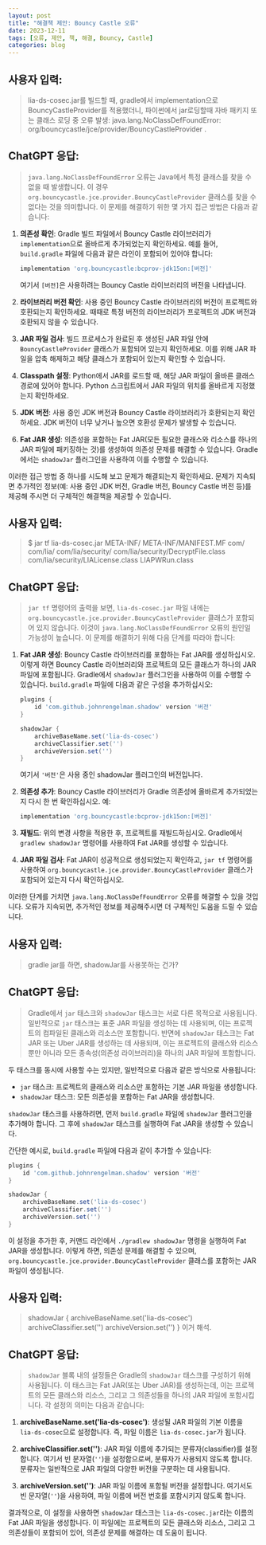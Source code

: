 ```yaml
---
layout: post
title: "해결책 제안: Bouncy Castle 오류"
date: 2023-12-11
tags: [오류, 제안, 책, 해결, Bouncy, Castle]
categories: blog
---
```


## 사용자 입력:
> lia-ds-cosec.jar를 빌드할 때, gradle에서 implementation으로 BouncyCastleProvider를 적용했더니, 파이썬에서 jar로딩할때 자바 패키지 또는 클래스 로딩 중 오류 발생: java.lang.NoClassDefFoundError: org/bouncycastle/jce/provider/BouncyCastleProvider .   

## ChatGPT 응답:
> `java.lang.NoClassDefFoundError` 오류는 Java에서 특정 클래스를 찾을 수 없을 때 발생합니다. 이 경우 `org.bouncycastle.jce.provider.BouncyCastleProvider` 클래스를 찾을 수 없다는 것을 의미합니다. 이 문제를 해결하기 위한 몇 가지 접근 방법은 다음과 같습니다:

1. **의존성 확인**: Gradle 빌드 파일에서 Bouncy Castle 라이브러리가 `implementation`으로 올바르게 추가되었는지 확인하세요. 예를 들어, `build.gradle` 파일에 다음과 같은 라인이 포함되어 있어야 합니다:

   ```gradle
   implementation 'org.bouncycastle:bcprov-jdk15on:[버전]'
   ```

   여기서 `[버전]`은 사용하려는 Bouncy Castle 라이브러리의 버전을 나타냅니다.

2. **라이브러리 버전 확인**: 사용 중인 Bouncy Castle 라이브러리의 버전이 프로젝트와 호환되는지 확인하세요. 때때로 특정 버전의 라이브러리가 프로젝트의 JDK 버전과 호환되지 않을 수 있습니다.

3. **JAR 파일 검사**: 빌드 프로세스가 완료된 후 생성된 JAR 파일 안에 `BouncyCastleProvider` 클래스가 포함되어 있는지 확인하세요. 이를 위해 JAR 파일을 압축 해제하고 해당 클래스가 포함되어 있는지 확인할 수 있습니다.

4. **Classpath 설정**: Python에서 JAR를 로드할 때, 해당 JAR 파일이 올바른 클래스 경로에 있어야 합니다. Python 스크립트에서 JAR 파일의 위치를 올바르게 지정했는지 확인하세요.

5. **JDK 버전**: 사용 중인 JDK 버전과 Bouncy Castle 라이브러리가 호환되는지 확인하세요. JDK 버전이 너무 낮거나 높으면 호환성 문제가 발생할 수 있습니다.

6. **Fat JAR 생성**: 의존성을 포함하는 Fat JAR(모든 필요한 클래스와 리소스를 하나의 JAR 파일에 패키징하는 것)를 생성하여 의존성 문제를 해결할 수 있습니다. Gradle에서는 `shadowJar` 플러그인을 사용하여 이를 수행할 수 있습니다.

이러한 접근 방법 중 하나를 시도해 보고 문제가 해결되는지 확인하세요. 문제가 지속되면 추가적인 정보(예: 사용 중인 JDK 버전, Gradle 버전, Bouncy Castle 버전 등)를 제공해 주시면 더 구체적인 해결책을 제공할 수 있습니다.

## 사용자 입력:
> $ jar tf lia-ds-cosec.jar
META-INF/
META-INF/MANIFEST.MF
com/
com/lia/
com/lia/security/
com/lia/security/DecryptFile.class
com/lia/security/LIALicense.class
LIAPWRun.class

## ChatGPT 응답:
> `jar tf` 명령어의 출력을 보면, `lia-ds-cosec.jar` 파일 내에는 `org.bouncycastle.jce.provider.BouncyCastleProvider` 클래스가 포함되어 있지 않습니다. 이것이 `java.lang.NoClassDefFoundError` 오류의 원인일 가능성이 높습니다. 이 문제를 해결하기 위해 다음 단계를 따라야 합니다:

1. **Fat JAR 생성**: Bouncy Castle 라이브러리를 포함하는 Fat JAR를 생성하십시오. 이렇게 하면 Bouncy Castle 라이브러리와 프로젝트의 모든 클래스가 하나의 JAR 파일에 포함됩니다. Gradle에서 `shadowJar` 플러그인을 사용하여 이를 수행할 수 있습니다. `build.gradle` 파일에 다음과 같은 구성을 추가하십시오:

   ```gradle
   plugins {
       id 'com.github.johnrengelman.shadow' version '버전'
   }

   shadowJar {
       archiveBaseName.set('lia-ds-cosec')
       archiveClassifier.set('')
       archiveVersion.set('')
   }
   ```

   여기서 `'버전'`은 사용 중인 shadowJar 플러그인의 버전입니다.

2. **의존성 추가**: Bouncy Castle 라이브러리가 Gradle 의존성에 올바르게 추가되었는지 다시 한 번 확인하십시오. 예:

   ```gradle
   implementation 'org.bouncycastle:bcprov-jdk15on:[버전]'
   ```

3. **재빌드**: 위의 변경 사항을 적용한 후, 프로젝트를 재빌드하십시오. Gradle에서 `gradlew shadowJar` 명령어를 사용하여 Fat JAR를 생성할 수 있습니다.

4. **JAR 파일 검사**: Fat JAR이 성공적으로 생성되었는지 확인하고, `jar tf` 명령어를 사용하여 `org.bouncycastle.jce.provider.BouncyCastleProvider` 클래스가 포함되어 있는지 다시 확인하십시오.

이러한 단계를 거치면 `java.lang.NoClassDefFoundError` 오류를 해결할 수 있을 것입니다. 오류가 지속되면, 추가적인 정보를 제공해주시면 더 구체적인 도움을 드릴 수 있습니다.

## 사용자 입력:
> gradle jar를 하면, shadowJar를 사용못하는 건가?

## ChatGPT 응답:
> Gradle에서 `jar` 태스크와 `shadowJar` 태스크는 서로 다른 목적으로 사용됩니다. 일반적으로 `jar` 태스크는 표준 JAR 파일을 생성하는 데 사용되며, 이는 프로젝트의 컴파일된 클래스와 리소스만 포함합니다. 반면에 `shadowJar` 태스크는 Fat JAR 또는 Uber JAR를 생성하는 데 사용되며, 이는 프로젝트의 클래스와 리소스 뿐만 아니라 모든 종속성(의존성 라이브러리)을 하나의 JAR 파일에 포함합니다.

두 태스크를 동시에 사용할 수는 있지만, 일반적으로 다음과 같은 방식으로 사용됩니다:

- `jar` 태스크: 프로젝트의 클래스와 리소스만 포함하는 기본 JAR 파일을 생성합니다.
- `shadowJar` 태스크: 모든 의존성을 포함하는 Fat JAR을 생성합니다.

`shadowJar` 태스크를 사용하려면, 먼저 `build.gradle` 파일에 `shadowJar` 플러그인을 추가해야 합니다. 그 후에 `shadowJar` 태스크를 실행하여 Fat JAR을 생성할 수 있습니다.

간단한 예시로, `build.gradle` 파일에 다음과 같이 추가할 수 있습니다:

```gradle
plugins {
    id 'com.github.johnrengelman.shadow' version '버전'
}

shadowJar {
    archiveBaseName.set('lia-ds-cosec')
    archiveClassifier.set('')
    archiveVersion.set('')
}
```

이 설정을 추가한 후, 커맨드 라인에서 `./gradlew shadowJar` 명령을 실행하여 Fat JAR을 생성합니다. 이렇게 하면, 의존성 문제를 해결할 수 있으며, `org.bouncycastle.jce.provider.BouncyCastleProvider` 클래스를 포함하는 JAR 파일이 생성됩니다.

## 사용자 입력:
> shadowJar {
    archiveBaseName.set('lia-ds-cosec')
    archiveClassifier.set('')
    archiveVersion.set('')
}  이거 해석.

## ChatGPT 응답:
> `shadowJar` 블록 내의 설정들은 Gradle의 `shadowJar` 태스크를 구성하기 위해 사용됩니다. 이 태스크는 Fat JAR(또는 Uber JAR)를 생성하는데, 이는 프로젝트의 모든 클래스와 리소스, 그리고 그 의존성들을 하나의 JAR 파일에 포함시킵니다. 각 설정의 의미는 다음과 같습니다:

1. **archiveBaseName.set('lia-ds-cosec')**: 생성될 JAR 파일의 기본 이름을 `lia-ds-cosec`으로 설정합니다. 즉, 파일 이름은 `lia-ds-cosec.jar`가 됩니다.

2. **archiveClassifier.set('')**: JAR 파일 이름에 추가되는 분류자(classifier)를 설정합니다. 여기서 빈 문자열(`''`)을 설정함으로써, 분류자가 사용되지 않도록 합니다. 분류자는 일반적으로 JAR 파일의 다양한 버전을 구분하는 데 사용됩니다.

3. **archiveVersion.set('')**: JAR 파일 이름에 포함될 버전을 설정합니다. 여기서도 빈 문자열(`''`)을 사용하여, 파일 이름에 버전 번호를 포함시키지 않도록 합니다.

결과적으로, 이 설정을 사용하면 `shadowJar` 태스크는 `lia-ds-cosec.jar`라는 이름의 Fat JAR 파일을 생성합니다. 이 파일에는 프로젝트의 모든 클래스와 리소스, 그리고 그 의존성들이 포함되어 있어, 의존성 문제를 해결하는 데 도움이 됩니다.


